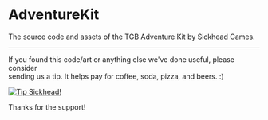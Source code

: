 AdventureKit
============

The source code and assets of the TGB Adventure Kit by Sickhead Games.

----

If you found this code/art or anything else we've done useful, please consider  
sending us a tip.  It helps pay for coffee, soda, pizza, and beers. :)

  
  [ ![Tip Sickhead!](https://www.paypalobjects.com/en_US/i/btn/btn_donate_LG.gif)](https://www.paypal.com/cgi-bin/webscr?cmd=_xclick&hosted_button_id=3X589QTLX434G)

  
Thanks for the support!
